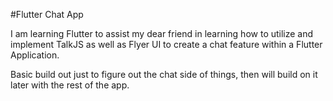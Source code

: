 #Flutter Chat App

I am learning Flutter to assist my dear friend in learning how to utilize and implement TalkJS as well as Flyer UI to create a chat feature within a Flutter Application.

Basic build out just to figure out the chat side of things, then will build on it later with the rest of the app.